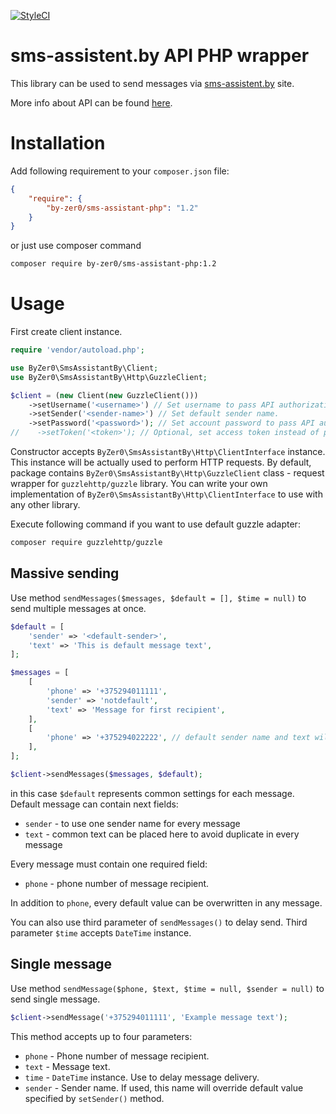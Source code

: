 [![StyleCI](https://styleci.io/repos/69090570/shield?style=flat)](https://styleci.io/repos/69090570)

# sms-assistent.by API PHP wrapper

This library can be used to send messages via [sms-assistent.by](http://sms-assistent.by) site.

More info about API can be found [here](http://help.sms-assistent.by/sms-rassyilka/rassylka-po-api/).

# Installation

Add following requirement to your `composer.json` file:

```json
{
    "require": {
        "by-zer0/sms-assistant-php": "1.2"
    }
}
```

or just use composer command

```bash
composer require by-zer0/sms-assistant-php:1.2
```

# Usage

First create client instance.

```php
require 'vendor/autoload.php';

use ByZer0\SmsAssistantBy\Client;
use ByZer0\SmsAssistantBy\Http\GuzzleClient;

$client = (new Client(new GuzzleClient()))
    ->setUsername('<username>') // Set username to pass API authorization.
    ->setSender('<sender-name>') // Set default sender name.
    ->setPassword('<password>'); // Set account password to pass API authorization.
//    ->setToken('<token>'); // Optional, set access token instead of password.
```

Constructor accepts `ByZer0\SmsAssistantBy\Http\ClientInterface` instance. This instance will be actually used to perform HTTP requests. By default, package contains `ByZer0\SmsAssistantBy\Http\GuzzleClient` class - request wrapper for `guzzlehttp/guzzle` library. You can write your own implementation of `ByZer0\SmsAssistantBy\Http\ClientInterface` to use with any other library.

Execute following command if you want to use default guzzle adapter:

```bash
composer require guzzlehttp/guzzle
```

## Massive sending

Use method `sendMessages($messages, $default = [], $time = null)` to send multiple messages at once.

```php
$default = [
    'sender' => '<default-sender>',
    'text' => 'This is default message text',
];

$messages = [
    [
        'phone' => '+375294011111',
        'sender' => 'notdefault',
        'text' => 'Message for first recipient',
    ],
    [
        'phone' => '+375294022222', // default sender name and text will be used
    ],
];

$client->sendMessages($messages, $default);
```

in this case `$default` represents common settings for each message. Default message can contain next fields:

* `sender` - to use one sender name for every message
* `text` - common text can be placed here to avoid duplicate in every message

Every message must contain one required field:

* `phone` - phone number of message recipient.

In addition to `phone`, every default value can be overwritten in any message.

You can also use third parameter of `sendMessages()` to delay send. Third parameter `$time` accepts `DateTime` instance.

## Single message

Use method `sendMessage($phone, $text, $time = null, $sender = null)` to send single message.

```php
$client->sendMessage('+375294011111', 'Example message text');
```

This method accepts up to four parameters:

- `phone` - Phone number of message recipient.
- `text` - Message text.
- `time` - `DateTime` instance. Use to delay message delivery.
- `sender` - Sender name. If used, this name will override default value specified by `setSender()` method.
